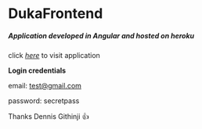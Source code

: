 # DukaFrontend

##### Application developed in Angular and hosted on heroku

click *[here](https://duka-app.herokuapp.com/products)* to visit application

**Login credentials**

email: test@gmail.com

password: secretpass

Thanks Dennis Githinji 👍
